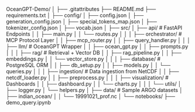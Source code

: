OceanGPT-Demo/
│
├── .gitattributes
├── README.md
├── requirements.txt
│
├── config/
│   ├── config.json
│   ├── generation_config.json
│   ├── special_tokens_map.json
│   ├── tokenizer_config.json
│   ├── vocab.json
│
├── src/
│   ├── api/                        # FastAPI Endpoints
│   │   ├── main.py
│   │   └── routes.py
│   │
│   ├── orchestrator/               # MCP Protocol Layer
│   │   ├── mcp_router.py
│   │   ├── query_handler.py
│   │
│   ├── llm/                        # OceanGPT Wrapper
│   │   ├── ocean_gpt.py
│   │   ├── prompts.py
│   │
│   ├── rag/                        # Retrieval + Vector DB
│   │   ├── rag_pipeline.py
│   │   ├── embeddings.py
│   │   └── vector_store.py
│   │
│   ├── database/                   # PostgreSQL ORM
│   │   ├── db_setup.py
│   │   ├── models.py
│   │   └── queries.py
│   │
│   ├── ingestion/                  # Data ingestion from NetCDF
│   │   ├── netcdf_loader.py
│   │   ├── preprocess.py
│   │
│   ├── visualization/              # Dashboards
│   │   ├── dashboard.py
│   │   └── charts.py
│   │
│   └── utils/
│       ├── logger.py
│       └── helpers.py
│
├── data/                           # Sample ARGO datasets
│   ├── indian_ocean/
│   │   └── 19991021_prof.nc
│
└── notebooks/
    ├── demo_query.ipynb
